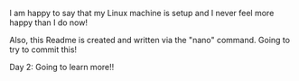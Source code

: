 I am happy to say that my Linux machine is setup and 
I never feel more happy than I do now!

Also, this Readme is created and written via the "nano" command.
Going to try to commit this!

Day 2: Going to learn more!!

